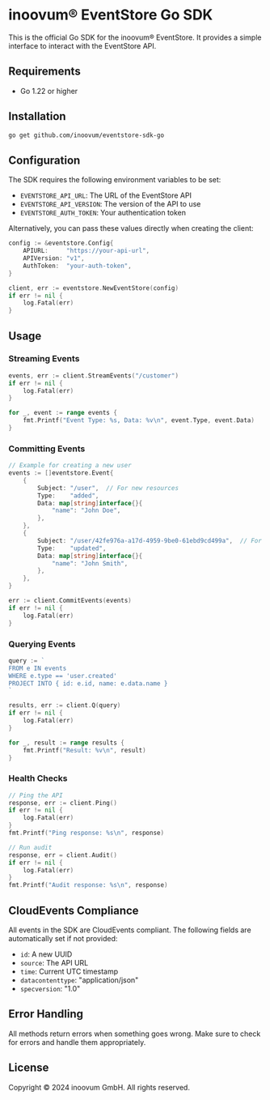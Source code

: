 # inoovum® EventStore Go SDK

This is the official Go SDK for the inoovum® EventStore. It provides a simple interface to interact with the EventStore API.

## Requirements

* Go 1.22 or higher

## Installation

```bash
go get github.com/inoovum/eventstore-sdk-go
```

## Configuration

The SDK requires the following environment variables to be set:

* `EVENTSTORE_API_URL`: The URL of the EventStore API
* `EVENTSTORE_API_VERSION`: The version of the API to use
* `EVENTSTORE_AUTH_TOKEN`: Your authentication token

Alternatively, you can pass these values directly when creating the client:

```go
config := &eventstore.Config{
    APIURL:     "https://your-api-url",
    APIVersion: "v1",
    AuthToken:  "your-auth-token",
}

client, err := eventstore.NewEventStore(config)
if err != nil {
    log.Fatal(err)
}
```

## Usage

### Streaming Events

```go
events, err := client.StreamEvents("/customer")
if err != nil {
    log.Fatal(err)
}

for _, event := range events {
    fmt.Printf("Event Type: %s, Data: %v\n", event.Type, event.Data)
}
```

### Committing Events

```go
// Example for creating a new user
events := []eventstore.Event{
    {
        Subject: "/user",  // For new resources
        Type:    "added",
        Data: map[string]interface{}{
            "name": "John Doe",
        },
    },
    {
        Subject: "/user/42fe976a-a17d-4959-9be0-61ebd9cd499a",  // For existing resources
        Type:    "updated",
        Data: map[string]interface{}{
            "name": "John Smith",
        },
    },
}

err := client.CommitEvents(events)
if err != nil {
    log.Fatal(err)
}
```

### Querying Events

```go
query := `
FROM e IN events
WHERE e.type == 'user.created'
PROJECT INTO { id: e.id, name: e.data.name }
`

results, err := client.Q(query)
if err != nil {
    log.Fatal(err)
}

for _, result := range results {
    fmt.Printf("Result: %v\n", result)
}
```

### Health Checks

```go
// Ping the API
response, err := client.Ping()
if err != nil {
    log.Fatal(err)
}
fmt.Printf("Ping response: %s\n", response)

// Run audit
response, err = client.Audit()
if err != nil {
    log.Fatal(err)
}
fmt.Printf("Audit response: %s\n", response)
```

## CloudEvents Compliance

All events in the SDK are CloudEvents compliant. The following fields are automatically set if not provided:

* `id`: A new UUID
* `source`: The API URL
* `time`: Current UTC timestamp
* `datacontenttype`: "application/json"
* `specversion`: "1.0"

## Error Handling

All methods return errors when something goes wrong. Make sure to check for errors and handle them appropriately.

## License

Copyright © 2024 inoovum GmbH. All rights reserved.
